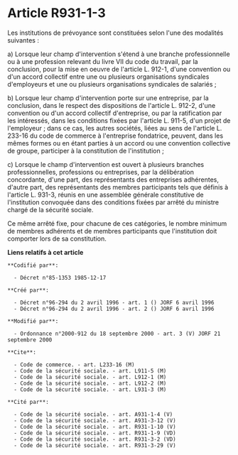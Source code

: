 # Article R931-1-3

Les institutions de prévoyance sont constituées selon l'une des modalités suivantes :

a) Lorsque leur champ d'intervention s'étend à une branche professionnelle ou à une profession relevant du livre VII du code
du travail, par la conclusion, pour la mise en oeuvre de l'article L. 912-1, d'une convention ou d'un accord collectif entre
une ou plusieurs organisations syndicales d'employeurs et une ou plusieurs organisations syndicales de salariés ;

b) Lorsque leur champ d'intervention porte sur une entreprise, par la conclusion, dans le respect des dispositions de
l'article L. 912-2, d'une convention ou d'un accord collectif d'entreprise, ou par la ratification par les intéressés, dans
les conditions fixées par l'article L. 911-5, d'un projet de l'employeur ; dans ce cas, les autres sociétés, liées au sens de
l'article L. 233-16 du code de commerce à l'entreprise fondatrice, peuvent, dans les mêmes formes ou en étant parties à un
accord ou une convention collective de groupe, participer à la constitution de l'institution ;

c) Lorsque le champ d'intervention est ouvert à plusieurs branches professionnelles, professions ou entreprises, par la
délibération concordante, d'une part, des représentants des entreprises adhérentes, d'autre part, des représentants des
membres participants tels que définis à l'article L. 931-3, réunis en une assemblée générale constitutive de l'institution
convoquée dans des conditions fixées par arrêté du ministre chargé de la sécurité sociale.

Ce même arrêté fixe, pour chacune de ces catégories, le nombre minimum de membres adhérents et de membres participants que
l'institution doit comporter lors de sa constitution.

**Liens relatifs à cet article**

	**Codifié par**:

	  - Décret n°85-1353 1985-12-17

	**Créé par**:

	  - Décret n°96-294 du 2 avril 1996 - art. 1 () JORF 6 avril 1996
	  - Décret n°96-294 du 2 avril 1996 - art. 2 () JORF 6 avril 1996

	**Modifié par**:

	  - Ordonnance n°2000-912 du 18 septembre 2000 - art. 3 (V) JORF 21 septembre 2000

	**Cite**:

	  - Code de commerce. - art. L233-16 (M)
	  - Code de la sécurité sociale. - art. L911-5 (M)
	  - Code de la sécurité sociale. - art. L912-1 (M)
	  - Code de la sécurité sociale. - art. L912-2 (M)
	  - Code de la sécurité sociale. - art. L931-3 (M)

	**Cité par**:

	  - Code de la sécurité sociale. - art. A931-1-4 (V)
	  - Code de la sécurité sociale. - art. A931-3-12 (V)
	  - Code de la sécurité sociale. - art. R931-1-10 (V)
	  - Code de la sécurité sociale. - art. R931-1-9 (VD)
	  - Code de la sécurité sociale. - art. R931-3-2 (VD)
	  - Code de la sécurité sociale. - art. R931-3-29 (V)
